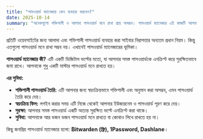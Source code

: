 ```yaml
---
title: "পাসওয়ার্ড ম্যানেজার কেন ব্যবহার করবেন?"
date: 2025-10-14
summary: "অনেকগুলো শক্তিশালী ও আলাদা পাসওয়ার্ড মনে রাখা প্রায় অসম্ভব। পাসওয়ার্ড ম্যানেজার এই কাজটি আপনার জন্য সহজ এবং সুরক্ষিত করে দেয়।"
---
```


প্রতিটি ওয়েবসাইটের জন্য আলাদা এবং শক্তিশালী পাসওয়ার্ড ব্যবহার করা সাইবার নিরাপত্তার অন্যতম প্রধান নিয়ম। কিন্তু এতগুলো পাসওয়ার্ড মনে রাখা সম্ভব নয়। এখানেই পাসওয়ার্ড ম্যানেজারের ভূমিকা।

**পাসওয়ার্ড ম্যানেজার কী?**
এটি একটি ডিজিটাল ভল্টের মতো, যা আপনার সমস্ত পাসওয়ার্ডকে এনক্রিপ্ট করে সুরক্ষিতভাবে জমা রাখে। আপনাকে শুধু একটি মাস্টার পাসওয়ার্ড মনে রাখতে হয়।

**এর সুবিধা:**
* **শক্তিশালী পাসওয়ার্ড তৈরি:** এটি আপনার জন্য স্বয়ংক্রিয়ভাবে শক্তিশালী এবং অনুমান করা অসম্ভব, এমন পাসওয়ার্ড তৈরি করে দেয়।
* **স্বয়ংক্রিয় ফিল:** লগইন করার সময় এটি নিজে থেকেই আপনার ইউজারনেম ও পাসওয়ার্ড পূরণ করে দেয়।
* **সুরক্ষা:** আপনার সমস্ত পাসওয়ার্ড একটি অত্যন্ত সুরক্ষিত ভল্টে এনক্রিপ্ট করা থাকে।
* **সুবিধা:** আপনাকে আর ডজন ডজন পাসওয়ার্ড মনে রাখতে বা কোথাও লিখে রাখতে হয় না।

কিছু জনপ্রিয় পাসওয়ার্ড ম্যানেজার হলো: **Bitwarden (ফ্রি), 1Password, Dashlane**।
